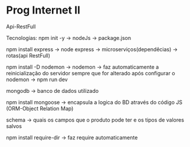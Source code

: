 # Prog Internet II
 Api-RestFull


Tecnologias:
npm init -y -> nodeJs -> package.json 

npm install express -> node express -> microserviços(dependêcias) -> rotas(api RestFull)

npm install -D nodemon -> nodemon -> faz automaticamente a reinicialização do servidor sempre que for alterado
após configurar o nodemon -> npm run dev

mongodb -> banco de dados utilizado

npm install mongoose -> encapsula a logica do BD através do código JS (ORM-Object Relation Map)

schema -> quais os campos que o produto pode ter e os tipos de valores salvos

npm install require-dir -> faz require automaticamente